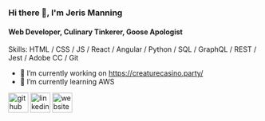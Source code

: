 ### Hi there 👋, I'm Jeris Manning
#### Web Developer, Culinary Tinkerer, Goose Apologist

Skills: HTML / CSS / JS / React / Angular / Python / SQL / GraphQL / REST / Jest / Adobe CC / Git

- 🔭 I’m currently working on https://creaturecasino.party/ 
- 🌱 I’m currently learning AWS 


[<img src='https://cdn.jsdelivr.net/npm/simple-icons@3.0.1/icons/github.svg' alt='github' height='40'>](https://github.com/jeris-manning)  [<img src='https://cdn.jsdelivr.net/npm/simple-icons@3.0.1/icons/linkedin.svg' alt='linkedin' height='40'>](https://www.linkedin.com/in/jerismanning/)  [<img src='https://cdn.jsdelivr.net/npm/simple-icons@3.0.1/icons/icloud.svg' alt='website' height='40'>](https://jerismanning.com)  

